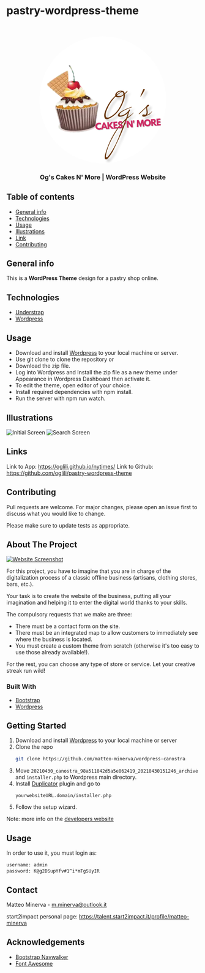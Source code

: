 # pastry-wordpress-theme

<!-- PROJECT LOGO -->
<br />
<p align="center">
  <a href="#">
    <img src="/img/logo.svg" alt="Screenshot" style="border-radius: 9999px;">
  </a>

<h3 align="center">Og's Cakes N' More | WordPress Website</h3>

## Table of contents
* [General info](#general-info)
* [Technologies](#technologies)
* [Usage](#usage)
* [Illustrations](#illustrations)
* [Link](#illustrations)
* [Contributing](#contributing)

## General info
This is a **WordPress Theme** design for a pastry shop online.
	
## Technologies
- [Understrap](https://understrap.com)
- [Wordpress](https://wordpress.org)

	
## Usage
*  Download and install [Wordpress](https://wordpress.org) to your local machine or server.
*  Use git clone to clone the repository or
*  Download the zip file.
*  Log into Wordpress and Install the zip file as a new theme under Appearance in Wordpress Dashboard then activate it.
*  To edit the theme, open editor of your choice. 
*  Install required dependencies with npm install.
*  Run the server with npm run watch.

## Illustrations
![Initial Screen](src/nytimes-page1.jpg)    ![Search Screen](src/nytimes-page2.jpg)

## Links
Link to App:
https://oglili.github.io/nytimes/
Link to Github:
https://github.com/oglili/pastry-wordpress-theme

## Contributing
Pull requests are welcome. For major changes, please open an issue first to discuss what you would like to change.

Please make sure to update tests as appropriate.












## About The Project

[![Website Screenshot][product-screenshot]](https://canostra.000webhostapp.com/)

For this project, you have to imagine that you are in charge of the digitalization process of a classic offline business (artisans, clothing stores, bars, etc.).

Your task is to create the website of the business, putting all your imagination and helping it to enter the digital world thanks to your skills.

The compulsory requests that we make are three:
- There must be a contact form on the site.
- There must be an integrated map to allow customers to immediately see where the business is located.
- You must create a custom theme from scratch (otherwise it's too easy to use those already available!).

For the rest, you can choose any type of store or service. Let your creative streak run wild!

### Built With

- [Bootstrap](https://getbootstrap.com)
- [Wordpress](https://wordpress.org)

<!-- GETTING STARTED -->

## Getting Started

1. Download and install [Wordpress](https://wordpress.org) to your local machine or server
2. Clone the repo
   ```sh
   git clone https://github.com/matteo-minerva/wordpress-canostra
   ```
3. Move `20210430_canostra_98a511042d5a5e862419_20210430151246_archive` and `installer.php` to Wordpress main directory.
4. Install [Duplicator](https://it.wordpress.org/plugins/duplicator/) plugin and go to
   ```
   yourwebsiteURL.domain/installer.php
   ```
5. Follow the setup wizard.

Note: more info on the [developers website](https://snapcreek.com/duplicator/docs/quick-start/?utm_source=duplicator_free&utm_medium=wordpress_plugin&utm_content=package_built_install_help&utm_campaign=duplicator_free#quick-040-q)

<!-- Usage -->

## Usage

In order to use it, you must login as:

```text
username: admin
password: K@g2DSupYfv#1^i*mTgSUyIR
```

<!-- CONTACT -->

## Contact

Matteo Minerva - m.minerva@outlook.it

start2impact personal page: https://talent.start2impact.it/profile/matteo-minerva

<!-- ACKNOWLEDGEMENTS -->

## Acknowledgements

- [Bootstrap Navwalker](https://github.com/wp-bootstrap/wp-bootstrap-navwalker/)
- [Font Awesome](https://fontawesome.com)

<!-- MARKDOWN LINKS & IMAGES -->
<!-- https://www.markdownguide.org/basic-syntax/#reference-style-links -->

[issues-shield]: https://img.shields.io/github/issues/matteo-minerva/wordpress-canostra/repo.svg?style=for-the-badge
[issues-url]: https://github.com/matteo-minerva/wordpress-canostra/issues
[linkedin-shield]: https://img.shields.io/badge/-LinkedIn-black.svg?style=for-the-badge&logo=linkedin&colorB=555
[linkedin-url]: https://linkedin.com/in/m-minerva
[product-screenshot]: images/screenshot.png
